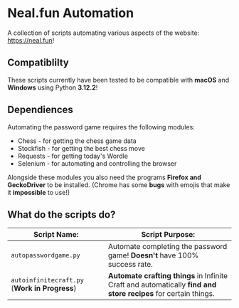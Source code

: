 # Neal.fun Automation

A collection of scripts automating various aspects of the website: <https://neal.fun>!

## Compatiblilty

These scripts currently have been tested to be compatible with **macOS** and **Windows** using Python **3.12.2**!

## Dependiences

Automating the password game requires the following modules:

* Chess - for getting the chess game data
* Stockfish - for getting the best chess move
* Requests - for getting today's Wordle
* Selenium - for automating and controlling the browser

Alongside these modules you also need the programs **Firefox and GeckoDriver** to be installed. (Chrome has some **bugs** with emojis that make it **impossible** to use!)

## What do the scripts do?

| Script Name: | Script Purpose: |
| ------------ | --------------- |
| `autopasswordgame.py` | Automate completing the password game! **Doesn't** have 100% success rate. |
| `autoinfinitecraft.py` (**Work in Progress**) | **Automate crafting things** in Infinite Craft and automatically **find and store recipes** for certain things. |
